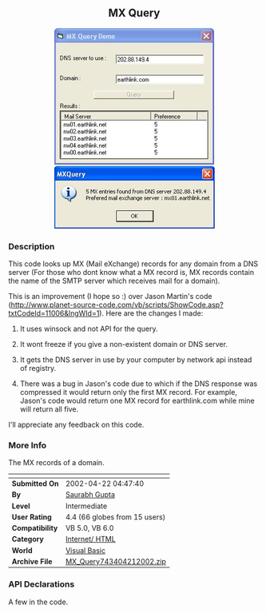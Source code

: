 ﻿<div align="center">

## MX Query

<img src="PIC2002421194164124.jpg">
</div>

### Description

This code looks up MX (Mail eXchange) records for any domain from a DNS server (For those who dont know what a MX record is, MX records contain the name of the SMTP server which receives mail for a domain).

This is an improvement (I hope so :) over Jason Martin's code (http://www.planet-source-code.com/vb/scripts/ShowCode.asp?txtCodeId=11006&lngWId=1). Here are the changes I made:

1. It uses winsock and not API for the query.

2. It wont freeze if you give a non-existent domain or DNS server.

3. It gets the DNS server in use by your computer by network api instead of registry.

4. There was a bug in Jason's code due to which if the DNS response was compressed it would return only the first MX record. For example, Jason's code would return one MX record for earthlink.com while mine will return all five.

I'll appreciate any feedback on this code.
 
### More Info
 
The MX records of a domain.


<span>             |<span>
---                |---
**Submitted On**   |2002-04-22 04:47:40
**By**             |[Saurabh Gupta](https://github.com/Planet-Source-Code/PSCIndex/blob/master/ByAuthor/saurabh-gupta.md)
**Level**          |Intermediate
**User Rating**    |4.4 (66 globes from 15 users)
**Compatibility**  |VB 5\.0, VB 6\.0
**Category**       |[Internet/ HTML](https://github.com/Planet-Source-Code/PSCIndex/blob/master/ByCategory/internet-html__1-34.md)
**World**          |[Visual Basic](https://github.com/Planet-Source-Code/PSCIndex/blob/master/ByWorld/visual-basic.md)
**Archive File**   |[MX\_Query743404212002\.zip](https://github.com/Planet-Source-Code/saurabh-gupta-mx-query__1-34016/archive/master.zip)

### API Declarations

A few in the code.





